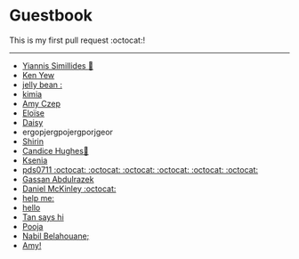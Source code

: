 # Guestbook

This is my first pull request :octocat:!

---

* [Yiannis Simillides :panda_face:](https://twitter.com/YSimillides)
* [Ken Yew](https://www.metacritic.com)
* [jelly bean :](https://www.jellybelly.co.uk)
* [kimia](https://github.com/kimia84)
* [Amy Czep](http://twitter.com/PotatoKingYoko)
* [Eloïse](https://github.com/eloisejohnston)
* [Daisy](a_link_where_you_can_find_me)
* ergopjergpojergporjgeor
* [Shirin](https://github.com/shirinhar)
* [Candice Hughes🎃](http://youtube.com)
* [Ksenia](https://github.com/kseniapavlina)
* [pds0711 :octocat: :octocat: :octocat: :octocat: :octocat: :octocat:](https://twitter.com/PhilippSiedler)
* [Gassan Abdulrazek](https://www.facebook.com/ghassan1998)
* [Daniel McKinley :octocat:](http://twitter.com/DanielMcKinley8)
* [help me:](https://github.com/) 
* [hello](http://twitter.com/tzengbless)
* [Tan says hi](http://twitter.com/tzengbless)
* [Pooja](http://twitter.com/whoamitbh)
* [Nabil Belahouane;](http://twitter.com/FakeDealNabil)
* [Amy!](https://i.ytimg.com/vi/JalVHgKqBXs/maxresdefault.jpg)
